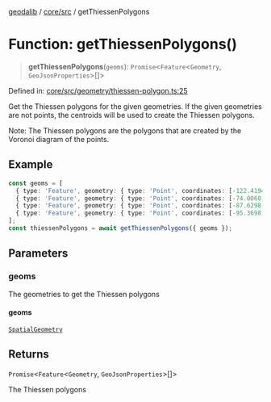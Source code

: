 [geodalib](../../../modules.md) / [core/src](../index.md) / getThiessenPolygons

# Function: getThiessenPolygons()

> **getThiessenPolygons**(`geoms`): `Promise`\<`Feature`\<`Geometry`, `GeoJsonProperties`\>[]\>

Defined in: [core/src/geometry/thiessen-polygon.ts:25](https://github.com/GeoDaCenter/geoda-lib/blob/fd732718ef3d9fb5e87d0aa5ef9ee659a7cf3f31/js/packages/core/src/geometry/thiessen-polygon.ts#L25)

Get the Thiessen polygons for the given geometries. If the given geometries are not points,
the centroids will be used to create the Thiessen polygons.

Note: The Thiessen polygons are the polygons that are created by the Voronoi diagram of the points.

## Example
```ts
const geoms = [
  { type: 'Feature', geometry: { type: 'Point', coordinates: [-122.4194, 37.7749] } },
  { type: 'Feature', geometry: { type: 'Point', coordinates: [-74.0060, 40.7128] } },
  { type: 'Feature', geometry: { type: 'Point', coordinates: [-87.6298, 41.8781] } },
  { type: 'Feature', geometry: { type: 'Point', coordinates: [-95.3698, 29.7604] } },
];
const thiessenPolygons = await getThiessenPolygons({ geoms });
```

## Parameters

### geoms

The geometries to get the Thiessen polygons

#### geoms

[`SpatialGeometry`](../type-aliases/SpatialGeometry.md)

## Returns

`Promise`\<`Feature`\<`Geometry`, `GeoJsonProperties`\>[]\>

The Thiessen polygons
